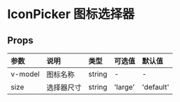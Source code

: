 # IconPicker 图标选择器 <Badge type="pro" text="专业版" />

## Props

| 参数    | 说明       | 类型   | 可选值  | 默认值    |
| :------ | :--------- | :----- | :------ | :-------- |
| v-model | 图标名称   | string | -       | -         |
| size    | 选择器尺寸 | string | 'large' | 'default' | 'small' | 'default' |
